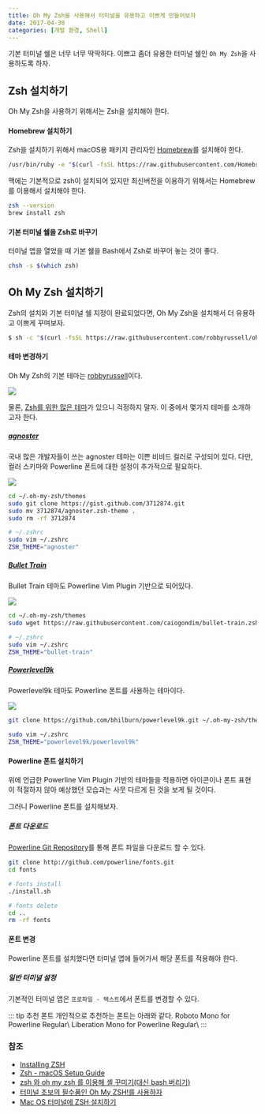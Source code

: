 ```yaml
---
title: Oh My Zsh을 사용해서 터미널을 유용하고 이쁘게 만들어보자
date: 2017-04-30
categories: [개발 환경, Shell]
---
```


기본 터미널 쉘은 너무 너무 딱딱하다. 이쁘고 좀더 유용한 터미널 쉘인 `Oh My Zsh`을 사용하도록 하자.

## Zsh 설치하기

Oh My Zsh을 사용하기 위해서는 Zsh을 설치해야 한다.

#### Homebrew 설치하기

Zsh을 설치하기 위해서 macOS용 패키지 관리자인 [Homebrew](https://brew.sh/index_ko)를 설치해야 한다.

```bash
/usr/bin/ruby -e "$(curl -fsSL https://raw.githubusercontent.com/Homebrew/install/master/install)"
```

맥에는 기본적으로 zsh이 설치되어 있지만 최신버전을 이용하기 위해서는 Homebrew를 이용해서 설치해야 한다.

```bash
zsh --version
brew install zsh
```

#### 기본 터미널 쉘을 Zsh로 바꾸기

터미널 앱을 열었을 때 기본 쉘을 Bash에서 Zsh로 바꾸어 놓는 것이 좋다.

```bash
chsh -s $(which zsh)
```

## Oh My Zsh 설치하기

Zsh의 설치와 기본 터미널 쉘 지정이 완료되었다면, Oh My Zsh을 설치해서 더 유용하고 이쁘게 꾸며보자.

```bash
$ sh -c "$(curl -fsSL https://raw.githubusercontent.com/robbyrussell/oh-my-zsh/master/tools/install.sh)"
```

#### 테마 변경하기

Oh My Zsh의 기본 테마는 [robbyrussell](https://github.com/robbyrussell/oh-my-zsh/wiki/themes)이다.

![](https://cloud.githubusercontent.com/assets/2618447/6316876/710cbb8c-ba03-11e4-90b3-0315d72f270c.jpg)

물론, [Zsh를 위한 많은 테마](https://zshthem.es/all/)가 있으니 걱정하지 말자.
이 중에서 몇가지 테마를 소개하고자 한다.

##### [agnoster](https://github.com/agnoster/agnoster-zsh-theme)

국내 많은 개발자들이 쓰는 agnoster 테마는 이쁜 비비드 컬러로 구성되어 있다.
다만, 컬러 스키마와 Powerline 폰트에 대한 설정이 추가적으로 필요하다.

![](https://cloud.githubusercontent.com/assets/2618447/6316862/70f58fb6-ba03-11e4-82c9-c083bf9a6574.png)

```bash
cd ~/.oh-my-zsh/themes
sudo git clone https://gist.github.com/3712874.git
sudo mv 3712874/agnoster.zsh-theme .
sudo rm -rf 3712874

# ~/.zshrc
sudo vim ~/.zshrc
ZSH_THEME="agnoster"
```

##### [Bullet Train](https://github.com/caiogondim/bullet-train.zsh)

Bullet Train 테마도 Powerline Vim Plugin 기반으로 되어있다.

![](https://camo.githubusercontent.com/c5b0c78df1c3ca27bb2c5577114a92018bbdbee0/687474703a2f2f7261772e6769746875622e636f6d2f6361696f676f6e64696d2f62756c6c65742d747261696e2d6f682d6d792d7a73682d7468656d652f6d61737465722f696d672f707265766965772e676966)

```bash
cd ~/.oh-my-zsh/themes
sudo wget https://raw.githubusercontent.com/caiogondim/bullet-train.zsh/master/bullet-train.zsh-theme

# ~/.zshrc
sudo vim ~/.zshrc
ZSH_THEME="bullet-train"
```

##### [Powerlevel9k](https://github.com/bhilburn/powerlevel9k)

Powerlevel9k 테마도 Powerline 폰트를 사용하는 테마이다.

![](https://camo.githubusercontent.com/31da002de611cfef95f6daaa8b1baedef4079703/687474703a2f2f6268696c6275726e2e6f72672f636f6e74656e742f696d616765732f323031352f30312f706c396b2d696d70726f7665642e706e67)

```bash
git clone https://github.com/bhilburn/powerlevel9k.git ~/.oh-my-zsh/themes/powerlevel9k

sudo vim ~/.zshrc
ZSH_THEME="powerlevel9k/powerlevel9k"
```

#### Powerline 폰트 설치하기

위에 언급한 Powerline Vim Plugin 기반의 테마들을 적용하면 아이콘이나 폰트 표현이 적절하지 않아 예상했던 모습과는 사뭇 다르게 된 것을 보게 될 것이다.

그러니 Powerline 폰트를 설치해보자.

##### 폰트 다운로드

[Powerline Git Repository](https://github.com/powerline/fonts)를 통해 폰트 파일을 다운로드 할 수 있다.

```bash
git clone http://github.com/powerline/fonts.git
cd fonts

# fonts install
./install.sh

# fonts delete
cd ..
rm -rf fonts
```

#### 폰트 변경

Powerline 폰트를 설치했다면 터미널 앱에 들어가서 해당 폰트를 적용해야 한다.

##### 일반 터미널 설정

기본적인 터미널 앱은 `프로파일 - 텍스트`에서 폰트를 변경할 수 있다.

::: tip 추천 폰트
개인적으로 추천하는 폰트는 아래와 같다.
Roboto Mono for Powerline Regular\\
Liberation Mono for Powerline Regular\\
:::

### 참조

-   [Installing ZSH](https://github.com/robbyrussell/oh-my-zsh/wiki/Installing-ZSH)
-   [Zsh - macOS Setup Guide](https://sourabhbajaj.com/mac-setup/iTerm/zsh.html)
-   [zsh 와 oh my zsh 를 이용해 셸 꾸미기(대신 bash 버리기)](https://youngbin.xyz/blog//2015/05/17/using-zsh-and-oh-my-zsh-instead-of-bash-for-shell-customizing.html)
-   [터미널 초보의 필수품인 Oh My ZSH!를 사용하자 ](https://nolboo.kim/blog/2015/08/21/oh-my-zsh/)
-   [Mac OS 터미널에 ZSH 설치하기](http://thdev.tech/mac/2016/05/01/Mac-ZSH-Install.html)
